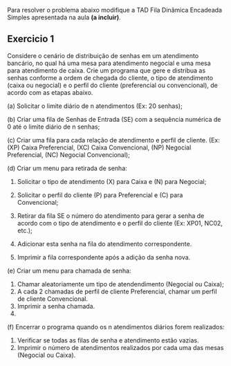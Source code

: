 Para resolver o problema abaixo modifique a TAD Fila Dinâmica Encadeada Simples apresentada na
aula **(a incluir)**.

## Exercicio 1
Considere o cenário de distribuição de senhas em um atendimento bancário, no qual há uma mesa para
atendimento negocial e uma mesa para atendimento de caixa. Crie um programa que gere e distribua
as senhas conforme a ordem de chegada do cliente, o tipo de atendimento (caixa ou negocial) e o perfil
do cliente (preferencial ou convencional), de acordo com as etapas abaixo.

(a) Solicitar o limite diário de n atendimentos (Ex: 20 senhas);

(b) Criar uma fila de Senhas de Entrada (SE) com a sequência numérica de 0 até o limite diário de n
senhas;

(c) Criar uma fila para cada relação de atendimento e perfil de cliente. (Ex: (XP) Caixa Preferencial,
(XC) Caixa Convencional, (NP) Negocial Preferencial, (NC) Negocial Convencional);

(d) Criar um menu para retirada de senha:

1. Solicitar o tipo de atendimento (X) para Caixa e (N) para Negocial;

1. Solicitar o perfil do cliente (P) para Preferencial e (C) para Convencional;

1. Retirar da fila SE o número do atendimento para gerar a senha de acordo com o tipo de atendimento e o perfil do cliente (Ex: XP01, NC02, etc.);

1. Adicionar esta senha na fila do atendimento correspondente.

1. Imprimir a fila correspondente após a adição da senha nova.

(e) Criar um menu para chamada de senha:

1. Chamar aleatoriamente um tipo de atendendimento (Negocial ou Caixa);
1. A cada 2 chamadas de perfil de cliente Preferencial, chamar um perfil de cliente Convencional.
1. Imprimir a senha chamada.
2. 
(f) Encerrar o programa quando os n atendimentos diários forem realizados:

1. Verificar se todas as filas de senha e atendimento estão vazias.
2. Imprimir o número de atendimentos realizados por cada uma das mesas (Negocial ou Caixa).